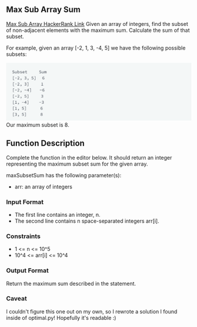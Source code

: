 ## Max Sub Array Sum
[Max Sub Array HackerRank Link](https://www.hackerrank.com/challenges/max-array-sum/problem?h_l=interview&playlist_slugs%5B%5D=interview-preparation-kit&playlist_slugs%5B%5D=dynamic-programming)
Given an array of integers, find the subset of non-adjacent elements 
with the maximum sum. Calculate the sum of that subset.

For example, given an array [-2, 1, 3, -4, 5] we have the following possible 
subsets:

![subsets](subsets.png)
Our maximum subset is 8.

## Function Description
Complete the  function in the editor below. It should return an integer representing the maximum subset sum for the given array.

maxSubsetSum has the following parameter(s):

- arr: an array of integers

### Input Format
- The first line contains an integer, n.
- The second line contains n space-separated integers arr[i].

### Constraints
- 1 <= n <= 10^5
- 10^4 <= arr[i] <= 10^4

### Output Format
Return the maximum sum described in the statement.

### Caveat
I couldn't figure this one out on my own, so I rewrote a solution 
I found inside of optimal.py! Hopefully it's readable :)